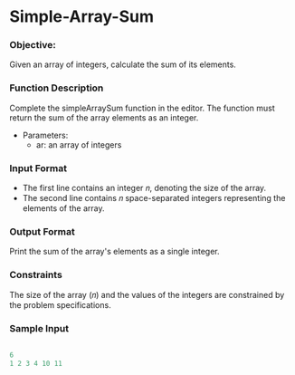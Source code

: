 # Simple-Array-Sum

### Objective:

Given an array of integers, calculate the sum of its elements.

### Function Description

Complete the simpleArraySum function in the editor. The function must return the sum of the array elements as an integer.

- Parameters:
  * ar: an array of integers

### Input Format

- The first line contains an integer 𝑛, denoting the size of the array.
- The second line contains 𝑛 space-separated integers representing the elements of the array.

### Output Format

Print the sum of the array's elements as a single integer.

### Constraints

The size of the array (𝑛) and the values of the integers are constrained by the problem specifications.

### Sample Input

``` java

6
1 2 3 4 10 11

```
